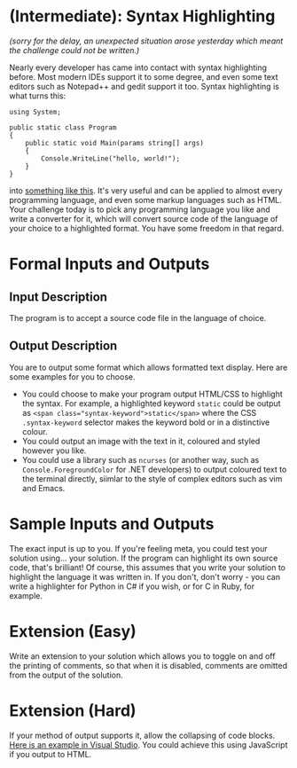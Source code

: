 # [](#IntermediateIcon) **(Intermediate)**: Syntax Highlighting

*(sorry for the delay, an unexpected situation arose yesterday which meant the challenge could not be written.)*

Nearly every developer has came into contact with syntax highlighting before. Most modern IDEs support it to some degree, and even some text editors such as Notepad++ and gedit support it too. Syntax highlighting is what turns this:

    using System;
    
    public static class Program
    {
        public static void Main(params string[] args)
        {
            Console.WriteLine("hello, world!");
        }
    }

into [something like this](http://i.imgur.com/DhfeU8D.png). It's very useful and can be applied to almost every programming language, and even some markup languages such as HTML. Your challenge today is to pick any programming language you like and write a converter for it, which will convert source code of the language of your choice to a highlighted format. You have some freedom in that regard.

# Formal Inputs and Outputs

## Input Description

The program is to accept a source code file in the language of choice.

## Output Description

You are to output some format which allows formatted text display. Here are some examples for you to choose.

* You could choose to make your program output HTML/CSS to highlight the syntax. For example, a highlighted keyword `static` could be output as `<span class="syntax-keyword">static</span>` where the CSS `.syntax-keyword` selector makes the keyword bold or in a distinctive colour.
* You could output an image with the text in it, coloured and styled however you like.
* You could use a library such as `ncurses` (or another way, such as `Console.ForegroundColor` for .NET developers) to output coloured text to the terminal directly, siimlar to the style of complex editors such as vim and Emacs.

# Sample Inputs and Outputs

The exact input is up to you. If you're feeling meta, you could test your solution using... your solution. If the program can highlight its own source code, that's brilliant! Of course, this assumes that you write your solution to highlight the language it was written in. If you don't, don't worry - you can write a highlighter for Python in C# if you wish, or for C in Ruby, for example.

# Extension (Easy)

Write an extension to your solution which allows you to toggle on and off the printing of comments, so that when it is disabled, comments are omitted from the output of the solution.

# Extension (Hard)

If your method of output supports it, allow the collapsing of code blocks. [Here is an example in Visual Studio](http://gfycat.com/DefensiveLimpDore). You could achieve this using JavaScript if you output to HTML.